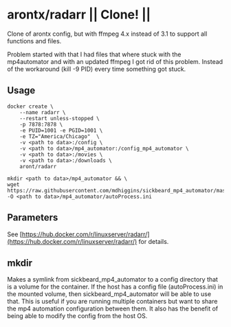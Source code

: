 # arontx/radarr || Clone! ||
Clone of arontx config, but with ffmpeg 4.x instead of 3.1 to support all functions and files.

Problem started with that I had files that where stuck with the mp4automator and with an updated ffmpeg I got rid of this problem. Instead of the workaround (kill -9 PID) every time something got stuck.

## Usage
````
docker create \
    --name radarr \
    --restart unless-stopped \
    -p 7878:7878 \
    -e PUID=1001 -e PGID=1001 \
    -e TZ="America/Chicago"  \
    -v <path to data>:/config \
    -v <path to data>/mp4_automator:/config_mp4_automator \
    -v <path to data>:/movies \
    -v <path to data>:/downloads \
    aront/radarr
    
mkdir <path to data>/mp4_automator && \
wget https://raw.githubusercontent.com/mdhiggins/sickbeard_mp4_automator/master/autoProcess.ini.sample -O <path to data>/mp4_automator/autoProcess.ini
````

## Parameters
See [https://hub.docker.com/r/linuxserver/radarr/](https://hub.docker.com/r/linuxserver/radarr/) for details.

## mkdir
Makes a symlink from sickbeard_mp4_automator to a config directory that is a volume for the container. If the host has a config file (autoProcess.ini) in the mounted volume, then sickbeard_mp4_automator will be able to use that. This is useful if you are running multiple containers but want to share the mp4 automation configuration between them. It also has the benefit of being able to modify the config from the host OS.
